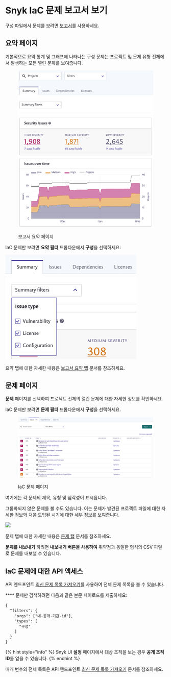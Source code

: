 # Snyk IaC 문제 보고서 보기

구성 파일에서 문제를 보려면 [보고서](../../manage-issues/reporting/legacy-reports/)를 사용하세요.

## 요약 페이지

기본적으로 요약 통계 및 그래프에 나타나는 구성 문제는 프로젝트 및 문제 유형 전체에서 발생하는 모든 열린 문제를 보여줍니다.

<figure><img src="../../.gitbook/assets/image4.png" alt="보고서 요약 페이지"><figcaption><p>보고서 요약 페이지</p></figcaption></figure>

IaC 문제만 보려면 **요약 필터** 드롭다운에서 **구성**을 선택하세요:

![](../../.gitbook/assets/screenshot_2021-02-17_at_14.22.50.png)

요약 탭에 대한 자세한 내용은 [보고서 요약 탭](../../manage-issues/reporting/legacy-reports/legacy-reports-summary-tab.md) 문서를 참조하세요.

## 문제 페이지

**문제** 페이지를 선택하여 프로젝트 전체의 열린 문제에 대한 자세한 정보를 확인하세요.

IaC 문제만 보려면 **문제 필터** 드롭다운에서 **구성**을 선택하세요.

<figure><img src="../../.gitbook/assets/image3 (2).png" alt="IaC 문제 페이지"><figcaption><p>IaC 문제 페이지</p></figcaption></figure>

여기에는 각 문제의 제목, 유형 및 심각성이 표시됩니다.

그룹화되지 않은 문제를 볼 수도 있습니다. 이는 문제가 발견된 프로젝트 파일에 대한 자세한 정보와 처음 도입된 시기에 대한 세부 정보를 보여줍니다.

![](https://docs.snyk.io/~gitbook/image?url=https%3A%2F%2F2533899886-files.gitbook.io%2F%7E%2Ffiles%2Fv0%2Fb%2Fgitbook-x-prod.appspot.com%2Fo%2Fspaces%252F-MdwVZ6HOZriajCf5nXH%252Fuploads%252Fgit-blob-7e25b29d6a8ad6f38c3f05ff8bc9bdafaaa04824%252Fimage2-3%2520%281%29%2520%281%29%2520%281%29%2520%281%29%2520%281%29%2520%281%29%2520%281%29%2520%281%29%2520%281%29%2520%281%29%2520%281%29%2520%281%29%2520%281%29%2520%281%29%2520%285%29.png%3Falt%3Dmedia\&width=768\&dpr=4\&quality=100\&sign=a6c5383f\&sv=2)

문제 탭에 대한 자세한 내용은 [문제 탭](../../manage-issues/reporting/legacy-reports/legacy-reports-issues-tab.md) 문서를 참조하세요.

**문제를 내보내기** 하려면 **내보내기 버튼을 사용하여** 취약점과 동일한 형식의 CSV 파일로 문제를 내보낼 수 있습니다.

## IaC 문제에 대한 API 액세스

API 엔드포인트 [최신 문제 목록 가져오기](../../snyk-api/reference/reporting-api-v1.md#reporting-issues-latest)를 사용하여 전체 문제 목록을 볼 수 있습니다.

\*\*\*\* 문제만 검색하려면 다음과 같은 본문 페이로드를 제출하세요:

```
{
  "filters": {
    "orgs": ["내-공개-기관-id"],
    "types": [
      "구성"
    ]
  }
}
```

{% hint style="info" %}
Snyk UI **설정** 페이지에서 대상 조직을 보는 경우 **공개 조직 ID**를 얻을 수 있습니다.
{% endhint %}

매개 변수의 전체 목록은 API 엔드포인트 [최신 문제 목록 가져오기](../../snyk-api/reference/reporting-api-v1.md#reporting-issues-latest) 문서를 참조하세요.
